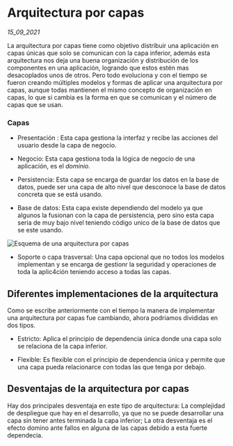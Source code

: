 # Arquitectura por capas
*15_09_2021*

La arquitectura por capas tiene como objetivo distribuir una aplicación en capas únicas que solo se comunican con la capa inferior, además esta arquitectura nos deja una buena organización y distribución de los componentes en una aplicación, logrando que estos estén mas desacoplados unos de otros. Pero todo evoluciona y con el tiempo se fueron creando múltiples modelos y formas de aplicar una arquitectura por capas, aunque todas mantienen el mismo concepto de organización en capas, lo que si cambia es la forma en que se comunican y el número de capas que se usan.

### Capas

* Presentación : Esta capa gestiona la interfaz y recibe las acciones del usuario desde la capa de negocio.

* Negocio: Esta capa gestiona toda la lógica de negocio de una aplicación, es el *dominio*.

* Persistencia: Esta capa se encarga de guardar los datos en la base de datos, puede ser una capa de alto nivel que desconoce la base de datos concreta que se está usando.

* Base de datos: Esta capa existe dependiendo del modelo ya que algunos la fusionan con la capa de persistencia, pero sino esta capa seria de muy bajo nivel teniendo código unico de la base de datos que se este usando.

![Esquema de una arquitectura por capas]()

* Soporte o capa trasversal: Una capa opcional que no todos los modelos implementan y se encarga de gestionr la seguridad y operaciones de toda la aplic4ción teniendo acceso a todas las capas.

## Diferentes implementaciones de la arquitectura

Como se escribe anteriormente con el tiempo la manera de implementar una arquitectura por capas fue cambiando, ahora podriamos divididas en dos tipos. 

* Estricto: Aplica el principio de dependencia única donde una capa solo se relaciona de la capa inferior.

* Flexible: Es flexible con el principio de dependencia única y permite que una capa pueda relacionarce con todas las que tenga por debajo.

## Desventajas de la arquitectura por capas

Hay dos principales desventaja en este tipo de arquitectura: La complejidad de despliegue que hay en el desarrollo, ya que no se puede desarrollar una capa sin tener antes terminada la capa inferior; La otra desventaja es el efecto domino ante fallos en alguna de las capas debido a esta fuerte dependecia.

